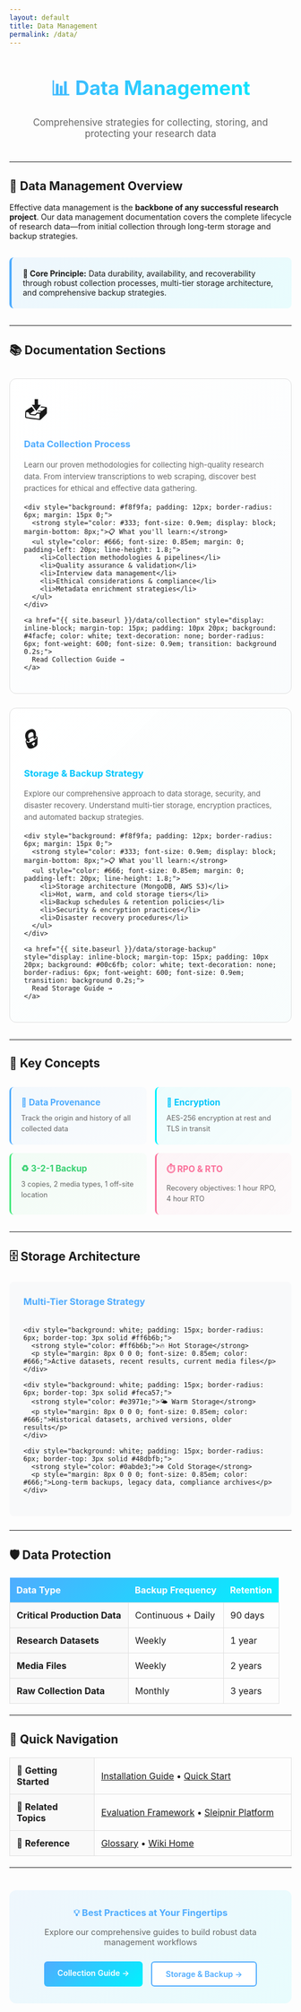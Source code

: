```yaml
---
layout: default
title: Data Management
permalink: /data/
---
```


<div style="text-align: center; margin: 40px 0;">
  <h1 style="font-size: 2.5em; margin-bottom: 10px; background: linear-gradient(135deg, #4facfe 0%, #00f2fe 100%); -webkit-background-clip: text; -webkit-text-fill-color: transparent; background-clip: text;">
    📊 Data Management
  </h1>
  <p style="font-size: 1.2em; color: #666; margin-bottom: 40px;">
    Comprehensive strategies for collecting, storing, and protecting your research data
  </p>
</div>

---

## 💾 Data Management Overview

Effective data management is the **backbone of any successful research project**. Our data management documentation covers the complete lifecycle of research data—from initial collection through long-term storage and backup strategies.

<div style="background: linear-gradient(135deg, #4facfe15 0%, #00f2fe15 100%); padding: 20px; border-radius: 8px; margin: 30px 0; border-left: 4px solid #4facfe;">
  <strong>🎯 Core Principle:</strong> Data durability, availability, and recoverability through robust collection processes, multi-tier storage architecture, and comprehensive backup strategies.
</div>

---

## 📚 Documentation Sections

<div style="display: grid; grid-template-columns: repeat(auto-fit, minmax(320px, 1fr)); gap: 25px; margin: 30px 0;">

  <div style="border: 1px solid #e0e0e0; border-radius: 12px; padding: 25px; background: linear-gradient(135deg, #ffffff 0%, #4facfe05 100%); transition: transform 0.2s, box-shadow 0.2s;">
    <div style="font-size: 3em; margin-bottom: 10px;">📥</div>
    <h3 style="margin-top: 0; color: #4facfe;">
      <a href="{{ site.baseurl }}/data/collection" style="text-decoration: none; color: inherit;">Data Collection Process</a>
    </h3>
    <p style="color: #666; font-size: 0.95em; line-height: 1.6; margin-bottom: 15px;">
      Learn our proven methodologies for collecting high-quality research data. From interview transcriptions to web scraping, discover best practices for ethical and effective data gathering.
    </p>
    
    <div style="background: #f8f9fa; padding: 12px; border-radius: 6px; margin: 15px 0;">
      <strong style="color: #333; font-size: 0.9em; display: block; margin-bottom: 8px;">📋 What you'll learn:</strong>
      <ul style="color: #666; font-size: 0.85em; margin: 0; padding-left: 20px; line-height: 1.8;">
        <li>Collection methodologies & pipelines</li>
        <li>Quality assurance & validation</li>
        <li>Interview data management</li>
        <li>Ethical considerations & compliance</li>
        <li>Metadata enrichment strategies</li>
      </ul>
    </div>
    
    <a href="{{ site.baseurl }}/data/collection" style="display: inline-block; margin-top: 15px; padding: 10px 20px; background: #4facfe; color: white; text-decoration: none; border-radius: 6px; font-weight: 600; font-size: 0.9em; transition: background 0.2s;">
      Read Collection Guide →
    </a>
  </div>

  <div style="border: 1px solid #e0e0e0; border-radius: 12px; padding: 25px; background: linear-gradient(135deg, #ffffff 0%, #00f2fe05 100%); transition: transform 0.2s, box-shadow 0.2s;">
    <div style="font-size: 3em; margin-bottom: 10px;">🔒</div>
    <h3 style="margin-top: 0; color: #00c6fb;">
      <a href="{{ site.baseurl }}/data/storage-backup" style="text-decoration: none; color: inherit;">Storage & Backup Strategy</a>
    </h3>
    <p style="color: #666; font-size: 0.95em; line-height: 1.6; margin-bottom: 15px;">
      Explore our comprehensive approach to data storage, security, and disaster recovery. Understand multi-tier storage, encryption practices, and automated backup strategies.
    </p>
    
    <div style="background: #f8f9fa; padding: 12px; border-radius: 6px; margin: 15px 0;">
      <strong style="color: #333; font-size: 0.9em; display: block; margin-bottom: 8px;">📋 What you'll learn:</strong>
      <ul style="color: #666; font-size: 0.85em; margin: 0; padding-left: 20px; line-height: 1.8;">
        <li>Storage architecture (MongoDB, AWS S3)</li>
        <li>Hot, warm, and cold storage tiers</li>
        <li>Backup schedules & retention policies</li>
        <li>Security & encryption practices</li>
        <li>Disaster recovery procedures</li>
      </ul>
    </div>
    
    <a href="{{ site.baseurl }}/data/storage-backup" style="display: inline-block; margin-top: 15px; padding: 10px 20px; background: #00c6fb; color: white; text-decoration: none; border-radius: 6px; font-weight: 600; font-size: 0.9em; transition: background 0.2s;">
      Read Storage Guide →
    </a>
  </div>

</div>

---

## 🔑 Key Concepts

<div style="display: grid; grid-template-columns: repeat(auto-fit, minmax(230px, 1fr)); gap: 15px; margin: 30px 0;">
  
  <div style="padding: 18px; background: linear-gradient(135deg, #4facfe10 0%, #4facfe05 100%); border-radius: 8px; border-left: 3px solid #4facfe;">
    <strong style="color: #4facfe; font-size: 1.1em;">📍 Data Provenance</strong>
    <p style="margin: 10px 0 0 0; font-size: 0.9em; color: #666; line-height: 1.5;">Track the origin and history of all collected data</p>
  </div>

  <div style="padding: 18px; background: linear-gradient(135deg, #00f2fe10 0%, #00f2fe05 100%); border-radius: 8px; border-left: 3px solid #00f2fe;">
    <strong style="color: #00c6fb; font-size: 1.1em;">🔐 Encryption</strong>
    <p style="margin: 10px 0 0 0; font-size: 0.9em; color: #666; line-height: 1.5;">AES-256 encryption at rest and TLS in transit</p>
  </div>

  <div style="padding: 18px; background: linear-gradient(135deg, #43e97b10 0%, #43e97b05 100%); border-radius: 8px; border-left: 3px solid #43e97b;">
    <strong style="color: #38d172; font-size: 1.1em;">♻️ 3-2-1 Backup</strong>
    <p style="margin: 10px 0 0 0; font-size: 0.9em; color: #666; line-height: 1.5;">3 copies, 2 media types, 1 off-site location</p>
  </div>

  <div style="padding: 18px; background: linear-gradient(135deg, #fa709a10 0%, #fa709a05 100%); border-radius: 8px; border-left: 3px solid #fa709a;">
    <strong style="color: #fa709a; font-size: 1.1em;">⏱️ RPO & RTO</strong>
    <p style="margin: 10px 0 0 0; font-size: 0.9em; color: #666; line-height: 1.5;">Recovery objectives: 1 hour RPO, 4 hour RTO</p>
  </div>

</div>

---

## 🗄️ Storage Architecture

<div style="background: #f8f9fa; padding: 25px; border-radius: 8px; margin: 25px 0;">
  <h3 style="margin-top: 0; color: #4facfe;">Multi-Tier Storage Strategy</h3>
  
  <div style="display: grid; grid-template-columns: repeat(auto-fit, minmax(200px, 1fr)); gap: 20px; margin-top: 20px;">
    
    <div style="background: white; padding: 15px; border-radius: 6px; border-top: 3px solid #ff6b6b;">
      <strong style="color: #ff6b6b;">🔥 Hot Storage</strong>
      <p style="margin: 8px 0 0 0; font-size: 0.85em; color: #666;">Active datasets, recent results, current media files</p>
    </div>
    
    <div style="background: white; padding: 15px; border-radius: 6px; border-top: 3px solid #feca57;">
      <strong style="color: #e3971e;">🌤️ Warm Storage</strong>
      <p style="margin: 8px 0 0 0; font-size: 0.85em; color: #666;">Historical datasets, archived versions, older results</p>
    </div>
    
    <div style="background: white; padding: 15px; border-radius: 6px; border-top: 3px solid #48dbfb;">
      <strong style="color: #0abde3;">❄️ Cold Storage</strong>
      <p style="margin: 8px 0 0 0; font-size: 0.85em; color: #666;">Long-term backups, legacy data, compliance archives</p>
    </div>
    
  </div>
</div>

---

## 🛡️ Data Protection

<table style="width: 100%; border-collapse: collapse; margin: 20px 0;">
  <thead>
    <tr style="background: linear-gradient(135deg, #4facfe 0%, #00f2fe 100%);">
      <th style="padding: 12px; color: white; text-align: left; border: none;">Data Type</th>
      <th style="padding: 12px; color: white; text-align: left; border: none;">Backup Frequency</th>
      <th style="padding: 12px; color: white; text-align: left; border: none;">Retention</th>
    </tr>
  </thead>
  <tbody>
    <tr>
      <td style="padding: 12px; border: 1px solid #e0e0e0; background: #f9f9f9;">
        <strong>Critical Production Data</strong>
      </td>
      <td style="padding: 12px; border: 1px solid #e0e0e0;">Continuous + Daily</td>
      <td style="padding: 12px; border: 1px solid #e0e0e0;">90 days</td>
    </tr>
    <tr>
      <td style="padding: 12px; border: 1px solid #e0e0e0; background: #f9f9f9;">
        <strong>Research Datasets</strong>
      </td>
      <td style="padding: 12px; border: 1px solid #e0e0e0;">Weekly</td>
      <td style="padding: 12px; border: 1px solid #e0e0e0;">1 year</td>
    </tr>
    <tr>
      <td style="padding: 12px; border: 1px solid #e0e0e0; background: #f9f9f9;">
        <strong>Media Files</strong>
      </td>
      <td style="padding: 12px; border: 1px solid #e0e0e0;">Weekly</td>
      <td style="padding: 12px; border: 1px solid #e0e0e0;">2 years</td>
    </tr>
    <tr>
      <td style="padding: 12px; border: 1px solid #e0e0e0; background: #f9f9f9;">
        <strong>Raw Collection Data</strong>
      </td>
      <td style="padding: 12px; border: 1px solid #e0e0e0;">Monthly</td>
      <td style="padding: 12px; border: 1px solid #e0e0e0;">3 years</td>
    </tr>
  </tbody>
</table>

---

## 🎯 Quick Navigation

<table style="width: 100%; border-collapse: collapse; margin: 20px 0;">
  <tr>
    <td style="padding: 12px; border: 1px solid #e0e0e0; background: #f9f9f9; width: 30%;">
      <strong>🚀 Getting Started</strong>
    </td>
    <td style="padding: 12px; border: 1px solid #e0e0e0;">
      <a href="{{ site.baseurl }}/getting-started">Installation Guide</a> • 
      <a href="{{ site.baseurl }}/quick-start">Quick Start</a>
    </td>
  </tr>
  <tr>
    <td style="padding: 12px; border: 1px solid #e0e0e0; background: #f9f9f9;">
      <strong>🔬 Related Topics</strong>
    </td>
    <td style="padding: 12px; border: 1px solid #e0e0e0;">
      <a href="{{ site.baseurl }}/research/evaluation">Evaluation Framework</a> • 
      <a href="{{ site.baseurl }}/sleipnir/overview">Sleipnir Platform</a>
    </td>
  </tr>
  <tr>
    <td style="padding: 12px; border: 1px solid #e0e0e0; background: #f9f9f9;">
      <strong>📖 Reference</strong>
    </td>
    <td style="padding: 12px; border: 1px solid #e0e0e0;">
      <a href="{{ site.baseurl }}/glossary">Glossary</a> • 
      <a href="{{ site.baseurl }}/">Wiki Home</a>
    </td>
  </tr>
</table>

---

<div style="text-align: center; margin: 40px 0; padding: 30px; background: linear-gradient(135deg, #4facfe15 0%, #00f2fe15 100%); border-radius: 12px;">
  <h3 style="margin-top: 0; color: #4facfe;">💡 Best Practices at Your Fingertips</h3>
  <p style="color: #666; margin-bottom: 25px; font-size: 1.05em;">
    Explore our comprehensive guides to build robust data management workflows
  </p>
  <div style="display: flex; gap: 15px; justify-content: center; flex-wrap: wrap;">
    <a href="{{ site.baseurl }}/data/collection" style="display: inline-block; padding: 12px 24px; background: linear-gradient(135deg, #4facfe 0%, #00f2fe 100%); color: white; text-decoration: none; border-radius: 6px; font-weight: 600; transition: transform 0.2s;">
      Collection Guide →
    </a>
    <a href="{{ site.baseurl }}/data/storage-backup" style="display: inline-block; padding: 12px 24px; background: white; color: #4facfe; text-decoration: none; border-radius: 6px; font-weight: 600; border: 2px solid #4facfe; transition: transform 0.2s;">
      Storage & Backup →
    </a>
  </div>
</div>

